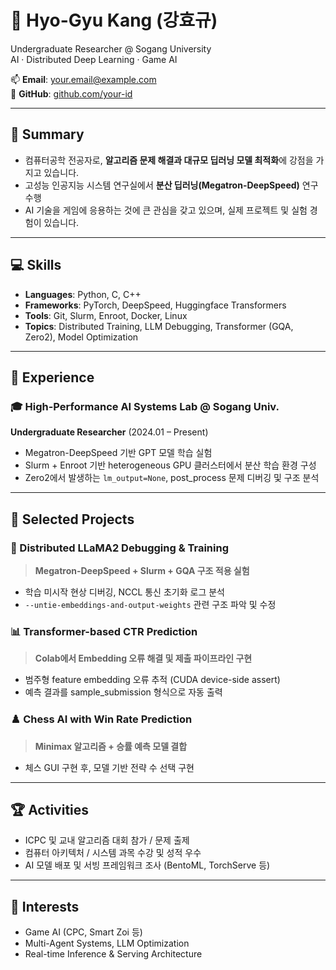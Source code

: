 # 👋 Hyo-Gyu Kang (강효규)

Undergraduate Researcher @ Sogang University  
AI · Distributed Deep Learning · Game AI

📫 **Email**: your.email@example.com  
🔗 **GitHub**: [github.com/your-id](https://github.com/your-id)

---

## 🎯 Summary

- 컴퓨터공학 전공자로, **알고리즘 문제 해결과 대규모 딥러닝 모델 최적화**에 강점을 가지고 있습니다.
- 고성능 인공지능 시스템 연구실에서 **분산 딥러닝(Megatron-DeepSpeed)** 연구 수행
- AI 기술을 게임에 응용하는 것에 큰 관심을 갖고 있으며, 실제 프로젝트 및 실험 경험이 있습니다.

---

## 💻 Skills

- **Languages**: Python, C, C++
- **Frameworks**: PyTorch, DeepSpeed, Huggingface Transformers
- **Tools**: Git, Slurm, Enroot, Docker, Linux
- **Topics**: Distributed Training, LLM Debugging, Transformer (GQA, Zero2), Model Optimization

---

## 🔬 Experience

### 🎓 High-Performance AI Systems Lab @ Sogang Univ.  
**Undergraduate Researcher** (2024.01 – Present)  
- Megatron-DeepSpeed 기반 GPT 모델 학습 실험  
- Slurm + Enroot 기반 heterogeneous GPU 클러스터에서 분산 학습 환경 구성  
- Zero2에서 발생하는 `lm_output=None`, post_process 문제 디버깅 및 구조 분석

---

## 📁 Selected Projects

### 🧠 Distributed LLaMA2 Debugging & Training
> **Megatron-DeepSpeed + Slurm + GQA 구조 적용 실험**
- 학습 미시작 현상 디버깅, NCCL 통신 초기화 로그 분석
- `--untie-embeddings-and-output-weights` 관련 구조 파악 및 수정

### 📊 Transformer-based CTR Prediction
> **Colab에서 Embedding 오류 해결 및 제출 파이프라인 구현**
- 범주형 feature embedding 오류 추적 (CUDA device-side assert)
- 예측 결과를 sample_submission 형식으로 자동 출력

### ♟️ Chess AI with Win Rate Prediction
> **Minimax 알고리즘 + 승률 예측 모델 결합**
- 체스 GUI 구현 후, 모델 기반 전략 수 선택 구현

---

## 🏆 Activities

- ICPC 및 교내 알고리즘 대회 참가 / 문제 출제
- 컴퓨터 아키텍처 / 시스템 과목 수강 및 성적 우수
- AI 모델 배포 및 서빙 프레임워크 조사 (BentoML, TorchServe 등)

---

## 📌 Interests

- Game AI (CPC, Smart Zoi 등)
- Multi-Agent Systems, LLM Optimization
- Real-time Inference & Serving Architecture
